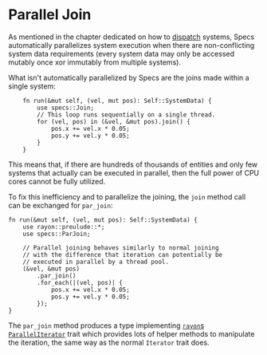 # Parallel Join

As mentioned in the chapter dedicated on how to [dispatch][c3] systems,
Specs automatically parallelizes system execution when there are non-conflicting
system data requirements (every system data may only be accessed
mutably once xor immutably from multiple systems).

[c3]: ./03_dispatcher.html

What isn't automatically parallelized by Specs are
the joins made within a single system:

```rust,ignore
    fn run(&mut self, (vel, mut pos): Self::SystemData) {
        use specs::Join;
        // This loop runs sequentially on a single thread.
        for (vel, pos) in (&vel, &mut pos).join() {
            pos.x += vel.x * 0.05;
            pos.y += vel.y * 0.05;
        }
    }
```

This means that, if there are hundreds of thousands of entities and only few
systems that actually can be executed in parallel, then the full power
of CPU cores cannot be fully utilized.

To fix this inefficiency and to parallelize the joining, the `join`
method call can be exchanged for `par_join`:

```rust,ignore
fn run(&mut self, (vel, mut pos): Self::SystemData) {
    use rayon::preulude::*;
    use specs::ParJoin;

    // Parallel joining behaves similarly to normal joining
    // with the difference that iteration can potentially be
    // executed in parallel by a thread pool.
    (&vel, &mut pos)
        .par_join()
        .for_each(|(vel, pos)| {
            pos.x += vel.x * 0.05;
            pos.y += vel.y * 0.05;
        });
}
```

The `par_join` method produces a type implementing [`rayon`s `ParallelIterator`][ra]
trait which provides lots of helper methods to manipulate the iteration,
the same way as the normal `Iterator` trait does.

[ra]: https://docs.rs/rayon/0.9.0/rayon/iter/trait.ParallelIterator.html
